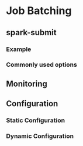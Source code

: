 # Job Batching

## spark-submit

### Example

### Commonly used options

## Monitoring

## Configuration

### Static Configuration

### Dynamic Configuration

